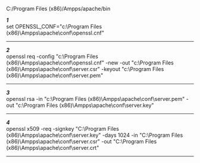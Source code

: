 C:/Program Files (x86)/Ampps/apache/bin

***1***<br />
set OPENSSL_CONF="c:\Program Files (x86)\Ampps\apache\conf\openssl.cnf"
<hr>

***2***<br />
openssl req -config "c:\Program Files (x86)\Ampps\apache\conf\openssl.cnf" -new -out "c:\Program Files (x86)\Ampps\apache\conf\server.csr" -keyout "c:\Program Files (x86)\Ampps\apache\conf\server.pem"
<hr>

***3***<br />
openssl rsa -in "c:\Program Files (x86)\Ampps\apache\conf\server.pem" -out "c:\Program Files (x86)\Ampps\apache\conf\server.key"
<hr>

***4***<br>
openssl x509 -req -signkey "C:\Program Files (x86)\Ampps\apache\conf\server.key" -days 1024 -in "C:\Program Files (x86)\Ampps\apache\conf\server.csr" -out "C:\Program Files (x86)\Ampps\apache\conf\server.crt"
<hr>

